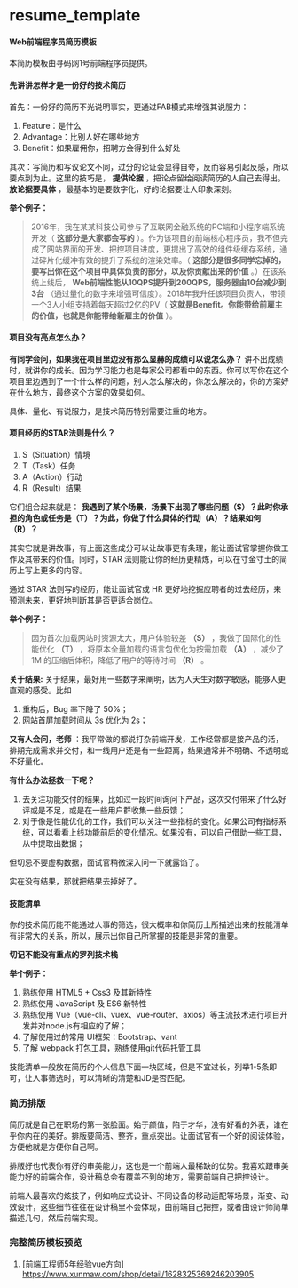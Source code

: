 # resume_template

#### Web前端程序员简历模板
本简历模板由寻码网1号前端程序员提供。





#### 先讲讲怎样才是一份好的技术简历

首先：一份好的简历不光说明事实，更通过FAB模式来增强其说服力：

1. Feature：是什么
2. Advantage：比别人好在哪些地方
3. Benefit：如果雇佣你，招聘方会得到什么好处


其次：写简历和写议论文不同，过分的论证会显得自夸，反而容易引起反感，所以要点到为止。这里的技巧是， **提供论据** ，把论点留给阅读简历的人自己去得出。 **放论据要具体** ，最基本的是要数字化，好的论据要让人印象深刻。


 **举个例子：** 
> 2016年，我在某某科技公司参与了互联网金融系统的PC端和小程序端系统开发（ **这部分是大家都会写的** ）。作为该项目的前端核心程序员，我不但完成了网站界面的开发、把控项目进度，更提出了高效的组件级缓存系统，通过碎片化缓冲有效的提升了系统的渲染效率。（ **这部分是很多同学忘掉的，要写出你在这个项目中具体负责的部分，以及你贡献出来的价值** 。）在该系统上线后， **Web前端性能从10QPS提升到200QPS，服务器由10台减少到3台** （通过量化的数字来增强可信度）。2018年我升任该项目负责人，带领一个3人小组支持着每天超过2亿的PV（ **这就是Benefit。你能带给前雇主的价值，也就是你能带给新雇主的价值** ）。





#### 项目没有亮点怎么办？

 **有同学会问，如果我在项目里边没有那么显赫的成绩可以说怎么办？** 
讲不出成绩时，就讲你的成长。因为学习能力也是每家公司都看中的东西。你可以写你在这个项目里边遇到了一个什么样的问题，别人怎么解决的，你怎么解决的，你的方案好在什么地方，最终这个方案的效果如何。

具体、量化、有说服力，是技术简历特别需要注重的地方。




#### 项目经历的STAR法则是什么？

1. S（Situation）情境
2. T（Task）任务
3. A（Action）行动
4. R（Result）结果

它们组合起来就是： **我遇到了某个场景，场景下出现了哪些问题（S）？此时你承担的角色或任务是（T）？为此，你做了什么具体的行动（A）？结果如何（R）？** 

其实它就是讲故事，有上面这些成分可以让故事更有条理，能让面试官掌握你做工作及其带来的价值。同时，STAR 法则能让你的经历更精炼，可以在寸金寸土的简历上写上更多的内容。

通过 STAR 法则写的经历，能让面试官或 HR 更好地挖掘应聘者的过去经历，来预测未来，更好地判断其是否更适合岗位。


 **举个例子：** 
> 因为首次加载网站时资源太大，用户体验较差 **（S）** ，我做了国际化的性能优化 **（T）** ，将原本全量加载的语言包优化为按需加载 **（A）** ，减少了 1M 的压缩后体积，降低了用户的等待时间 **（R）** 。

 


**关于结果:** 
关于结果，最好用一些数字来阐明，因为人天生对数字敏感，能够人更直观的感受。比如

1. 重构后，Bug 率下降了 50%；
2. 网站首屏加载时间从 3s 优化为 2s；



**又有人会问，老师** ：我平常做的都说打杂前端开发，工作经常都是接产品的活，排期完成需求并交付，和一线用户还是有一些距离，结果通常并不明确、不透明或不好量化。


**有什么办法拯救一下呢？** 

1. 去关注功能交付的结果，比如过一段时间询问下产品，这次交付带来了什么好评或是不足，或是在一些用户群收集一些反馈；
2. 对于像是性能优化的工作，我们可以关注一些指标的变化。如果公司有指标系统，可以看看上线功能前后的变化情况。如果没有，可以自己借助一些工具，从中提取出数据；


但切忌不要虚构数据，面试官稍微深入问一下就露馅了。

实在没有结果，那就把结果去掉好了。



#### 技能清单

你的技术简历能不能通过人事的筛选，很大概率和你简历上所描述出来的技能清单有非常大的关系，所以，展示出你自己所掌握的技能是非常的重要。

 **切记不能没有重点的罗列技术栈** 

 **举个例子：** 

1. 熟练使用 HTML5 + Css3 及其新特性
2. 熟练使用 JavaScript 及 ES6 新特性
3. 熟练使用 Vue（vue-cli、vuex、vue-router、axios）等主流技术进行项目开发并对node.js有相应的了解；
4. 了解使用过的常用 UI框架：Bootstrap、vant
5. 了解 webpack 打包工具，熟练使用git代码托管工具

技能清单一般放在简历的个人信息下面一块区域，但是不宜过长，列举1-5条即可，让人事筛选时，可以清晰的清楚和JD是否匹配。


### 简历排版

简历就是自己在职场的第一张脸面。始于颜值，陷于才华，没有好看的外表，谁在乎你内在的美好。排版要简洁、整齐，重点突出。让面试官有一个好的阅读体验，方便他就是方便你自己啊。

排版好也代表你有好的审美能力，这也是一个前端人最稀缺的优势。我喜欢跟审美能力好的前端合作，设计稿总会有覆盖不到的地方，需要前端自己把控设计。

前端人最喜欢的炫技了，例如响应式设计、不同设备的移动适配等场景，渐变、动效设计，这些细节往往在设计稿里不会体现，由前端自己把控，或者由设计师简单描述几句，然后前端实现。



### 完整简历模板预览

1.  [前端工程师5年经验vue方向]  https://www.xunmaw.com/shop/detail/1628325369246203905


